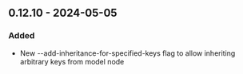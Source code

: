 ## 0.12.10 - 2024-05-05
### Added
* New --add-inheritance-for-specified-keys flag to allow inheriting arbitrary keys from model node
